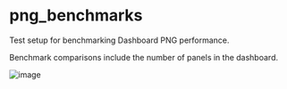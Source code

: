 # png_benchmarks


Test setup for benchmarking Dashboard PNG performance.

Benchmark comparisons include the number of panels in the dashboard.

![image](https://user-images.githubusercontent.com/908371/144098447-fbeb8471-4b77-4cf7-88ee-a93cb4c02b48.png)
